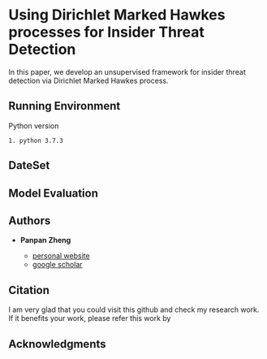 
# Using Dirichlet Marked Hawkes processes for Insider Threat Detection

In this paper, we develop an unsupervised framework for insider threat detection via Dirichlet Marked Hawkes process.

## Running Environment

Python version

```
1. python 3.7.3 
```

## DateSet


## Model Evaluation


## Authors

* **Panpan Zheng** 

    - [personal website](https://sites.uark.edu/pzheng/)
    - [google scholar](https://scholar.google.com/citations?user=f2OLKMYAAAAJ&hl=en)

## Citation

I am very glad that you could visit this github and check my research work. If it benefits your work, please refer this work by


## Acknowledgments
